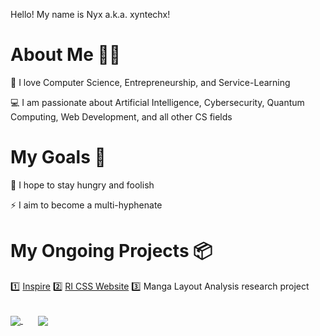 Hello! My name is Nyx a.k.a. xyntechx!

# About Me 👩‍💻

🧡 I love Computer Science, Entrepreneurship, and Service-Learning

💻 I am passionate about Artificial Intelligence, Cybersecurity, Quantum Computing, Web Development, and all other CS fields

# My Goals 🎯

💪 I hope to stay hungry and foolish

⚡️ I aim to become a multi-hyphenate

# My Ongoing Projects 📦

1️⃣ <a href="https://github.com/xyntechx/Inspire">Inspire</a>
2️⃣ <a href="https://github.com/janani10734/ccaweb">RI CSS Website</a>
3️⃣ Manga Layout Analysis research project

<br>

<a href="https://github.com/xyntechx">
  <img align="center" src="https://github-readme-stats.vercel.app/api/?username=xyntechx&show_icons=true&include_all_commits=true&theme=radical"/>
</a>
&nbsp;&nbsp;&nbsp;&nbsp;&nbsp;
<a href="https://github.com/xyntechx">
  <img align="center" src="https://github-readme-stats.vercel.app/api/top-langs/?username=xyntechx&exclude_repo=BlackHole,BlackHole-Game,MilkyWay-Game&theme=radical"/>
</a>
